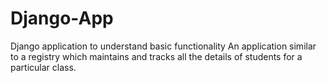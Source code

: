 # Django-App
Django application to understand basic functionality
An application similar to a registry which maintains and tracks all the details of students for a particular class.
